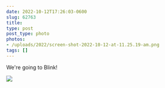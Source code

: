 ```yaml
---
date: 2022-10-12T17:26:03-0600
slug: 62763
title: 
type: post
post_type: photo
photos:
- /uploads/2022/screen-shot-2022-10-12-at-11.25.19-am.png
tags: []
---
```

We're going to Blink!


![](/uploads/2022/screen-shot-2022-10-12-at-11.25.19-am.png)


